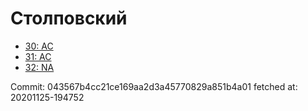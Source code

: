 # Столповский
- [30: AC](30.md)
- [31: AC](31.md)
- [32: NA](32.md)

Commit: 043567b4cc21ce169aa2d3a45770829a851b4a01
 fetched at: 20201125-194752
